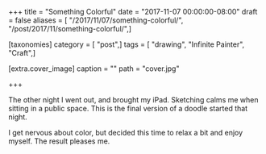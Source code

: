 +++
title = "Something Colorful"
date = "2017-11-07 00:00:00-08:00"
draft = false
aliases = [ "/2017/11/07/something-colorful/", "/post/2017/11/something-colorful/",]

[taxonomies]
category = [ "post",]
tags = [ "drawing", "Infinite Painter", "Craft",]

[extra.cover_image]
caption = ""
path = "cover.jpg"

+++

The other night I went out, and brought my iPad. Sketching calms me when sitting
in a public space. This is the final version of a doodle started that night.

I get nervous about color, but decided this time to relax a bit and enjoy myself.
The result pleases me.